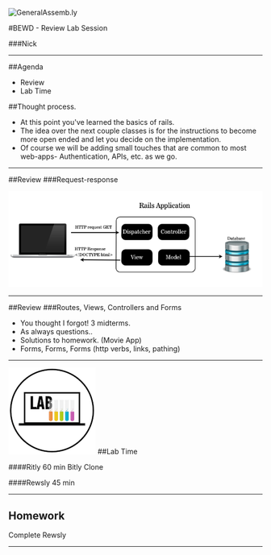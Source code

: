 ![GeneralAssemb.ly](https://github.com/generalassembly/ga-ruby-on-rails-for-devs/raw/master/images/ga.png "GeneralAssemb.ly")

#BEWD - Review Lab Session

###Nick

---


##Agenda

*	Review
*	Lab Time


##Thought process.

* At this point you've learned the basics of rails.
* The idea over the next couple classes is for the instructions to become more open ended and let you decide on the implementation.
* Of course we will be adding small touches that are common to most web-apps- Authentication, APIs, etc. as we go.

---


##Review
###Request-response

![Request Response Diagram](../../assets/rails/response_request.png)

---



##Review
###Routes, Views, Controllers and Forms

* You thought I forgot! 3 midterms.
* As always questions..
* Solutions to homework. (Movie App)
* Forms, Forms, Forms (http verbs, links, pathing)


---


<img id ='icon' src="../../assets/ICL_icons/Exercise_icon_md.png">
##Lab Time

####Ritly
60 min
Bitly Clone

####Rewsly
45 min

---


## Homework

Complete Rewsly

---

